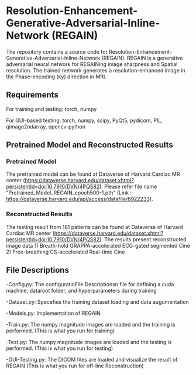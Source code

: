 # Resolution-Enhancement-Generative-Adversarial-Inline-Network (REGAIN)

The repository contains a source code for Resolution-Enhancement-Generative-Adversarial-Inline-Network (REGAIN). REGAIN is a generative adversarial neural network for REGAINing image sharpness and Spatial resolution. The trained network generates a resolution-enhanced image in the Phase-encoding (ky) direction in MRI.

## Requirements

For training and testing: torch, numpy


For GUI-based testing: torch, numpy, scipy, PyQt5, pydicom,  PIL, qimage2ndarray, opencv-python

## Pretrained Model and Reconstructed Results 

### Pretrained Model 
The pretrained model can be found at Dataverse of Harvard Cardiac MR center (https://dataverse.harvard.edu/dataset.xhtml?persistentId=doi:10.7910/DVN/4PQS82).
Please refer file name "Pretrained_Model_REGAIN_epoch500-1.pth" (Link : https://dataverse.harvard.edu/api/access/datafile/6922233).


### Reconstructed Results
The testing result from 181 patients can be found at Dataverse of  Harvard Cardiac MR center (https://dataverse.harvard.edu/dataset.xhtml?persistentId=doi:10.7910/DVN/4PQS82). The results present reconstructed image data 1) Breath-hold GRAPPA-accelerated ECG-gated segmented Cine 2) Free-breathing CS-accelerated Real-time Cine

## File Descriptions
-Config.py: The configuratioFile Descriptionsn file for defining a cuda machine, dataroot folder, and hyperparameters during training

-Dataset.py: Specefies the training dataset loading and data augumentation

-Models.py: Implementation of REGAIN

-Train.py: The numpy magnitude images are loaded and the training is performed. (This is what you run for training)

-Test.py: The numpy magnitude images are loaded and the testing is performed. (This is what you run for testing)

-GUI-Testing.py: The DICOM files are loaded and visualize the result of REGAIN (This is what you run for off-line Reconstruction)

